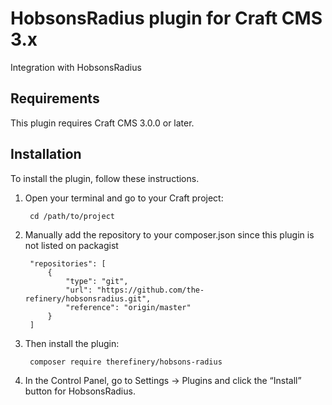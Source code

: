 # HobsonsRadius plugin for Craft CMS 3.x

Integration with HobsonsRadius

## Requirements

This plugin requires Craft CMS 3.0.0 or later.

## Installation

To install the plugin, follow these instructions.

1. Open your terminal and go to your Craft project:

        cd /path/to/project

2. Manually add the repository to your composer.json since this plugin is not listed on packagist

		"repositories": [
			{
				"type": "git",
				"url": "https://github.com/the-refinery/hobsonsradius.git",
				"reference": "origin/master"
			}
		]

3. Then install the plugin:

		composer require therefinery/hobsons-radius

4. In the Control Panel, go to Settings → Plugins and click the “Install” button for HobsonsRadius.
